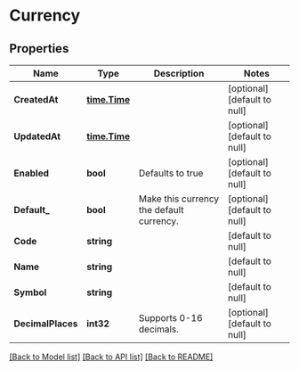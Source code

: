 # Currency

## Properties
Name | Type | Description | Notes
------------ | ------------- | ------------- | -------------
**CreatedAt** | [**time.Time**](time.Time.md) |  | [optional] [default to null]
**UpdatedAt** | [**time.Time**](time.Time.md) |  | [optional] [default to null]
**Enabled** | **bool** | Defaults to true | [optional] [default to null]
**Default_** | **bool** | Make this currency the default currency. | [optional] [default to null]
**Code** | **string** |  | [default to null]
**Name** | **string** |  | [default to null]
**Symbol** | **string** |  | [default to null]
**DecimalPlaces** | **int32** | Supports 0-16 decimals. | [optional] [default to null]

[[Back to Model list]](../README.md#documentation-for-models) [[Back to API list]](../README.md#documentation-for-api-endpoints) [[Back to README]](../README.md)

